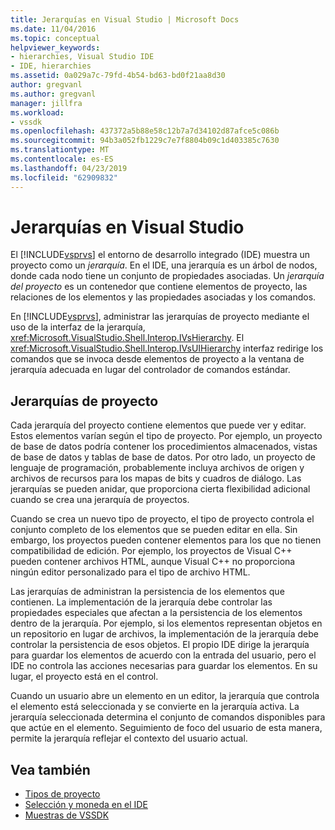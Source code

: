 ```yaml
---
title: Jerarquías en Visual Studio | Microsoft Docs
ms.date: 11/04/2016
ms.topic: conceptual
helpviewer_keywords:
- hierarchies, Visual Studio IDE
- IDE, hierarchies
ms.assetid: 0a029a7c-79fd-4b54-bd63-bd0f21aa8d30
author: gregvanl
ms.author: gregvanl
manager: jillfra
ms.workload:
- vssdk
ms.openlocfilehash: 437372a5b88e58c12b7a7d34102d87afce5c086b
ms.sourcegitcommit: 94b3a052fb1229c7e7f8804b09c1d403385c7630
ms.translationtype: MT
ms.contentlocale: es-ES
ms.lasthandoff: 04/23/2019
ms.locfileid: "62909832"
---
```

# <a name="hierarchies-in-visual-studio"></a>Jerarquías en Visual Studio
El [!INCLUDE[vsprvs](../../code-quality/includes/vsprvs_md.md)] el entorno de desarrollo integrado (IDE) muestra un proyecto como un *jerarquía*. En el IDE, una jerarquía es un árbol de nodos, donde cada nodo tiene un conjunto de propiedades asociadas. Un *jerarquía del proyecto* es un contenedor que contiene elementos de proyecto, las relaciones de los elementos y las propiedades asociadas y los comandos.

 En [!INCLUDE[vsprvs](../../code-quality/includes/vsprvs_md.md)], administrar las jerarquías de proyecto mediante el uso de la interfaz de la jerarquía, <xref:Microsoft.VisualStudio.Shell.Interop.IVsHierarchy>. El <xref:Microsoft.VisualStudio.Shell.Interop.IVsUIHierarchy> interfaz redirige los comandos que se invoca desde elementos de proyecto a la ventana de jerarquía adecuada en lugar del controlador de comandos estándar.

## <a name="project-hierarchies"></a>Jerarquías de proyecto
 Cada jerarquía del proyecto contiene elementos que puede ver y editar. Estos elementos varían según el tipo de proyecto. Por ejemplo, un proyecto de base de datos podría contener los procedimientos almacenados, vistas de base de datos y tablas de base de datos. Por otro lado, un proyecto de lenguaje de programación, probablemente incluya archivos de origen y archivos de recursos para los mapas de bits y cuadros de diálogo. Las jerarquías se pueden anidar, que proporciona cierta flexibilidad adicional cuando se crea una jerarquía de proyectos.

 Cuando se crea un nuevo tipo de proyecto, el tipo de proyecto controla el conjunto completo de los elementos que se pueden editar en ella. Sin embargo, los proyectos pueden contener elementos para los que no tienen compatibilidad de edición. Por ejemplo, los proyectos de Visual C++ pueden contener archivos HTML, aunque Visual C++ no proporciona ningún editor personalizado para el tipo de archivo HTML.

 Las jerarquías de administran la persistencia de los elementos que contienen. La implementación de la jerarquía debe controlar las propiedades especiales que afectan a la persistencia de los elementos dentro de la jerarquía. Por ejemplo, si los elementos representan objetos en un repositorio en lugar de archivos, la implementación de la jerarquía debe controlar la persistencia de esos objetos. El propio IDE dirige la jerarquía para guardar los elementos de acuerdo con la entrada del usuario, pero el IDE no controla las acciones necesarias para guardar los elementos. En su lugar, el proyecto está en el control.

 Cuando un usuario abre un elemento en un editor, la jerarquía que controla el elemento está seleccionada y se convierte en la jerarquía activa. La jerarquía seleccionada determina el conjunto de comandos disponibles para que actúe en el elemento. Seguimiento de foco del usuario de esta manera, permite la jerarquía reflejar el contexto del usuario actual.

## <a name="see-also"></a>Vea también
- [Tipos de proyecto](../../extensibility/internals/project-types.md)
- [Selección y moneda en el IDE](../../extensibility/internals/selection-and-currency-in-the-ide.md)
- [Muestras de VSSDK](https://aka.ms/vs2015sdksamples)